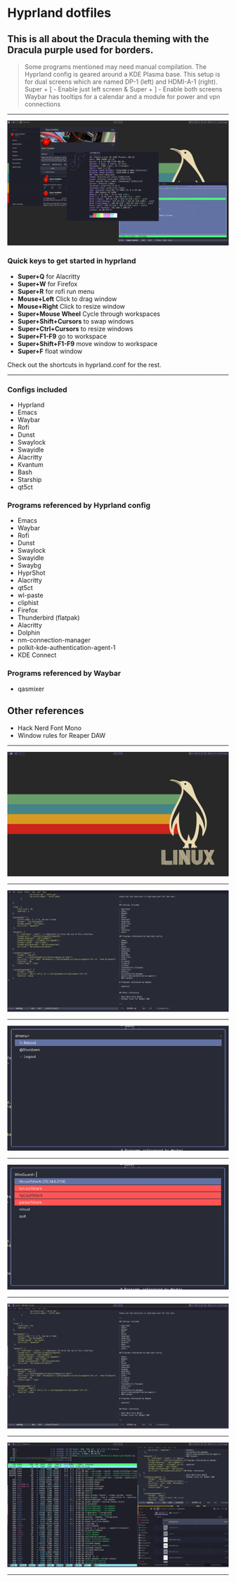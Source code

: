 # Hyprland dotfiles

## This is all about the Dracula theming with the Dracula purple used for borders.

> Some programs mentioned may need manual compilation. The Hyprland config is geared around a KDE Plasma base.
> This setup is for dual screens which are named DP-1 (left) and HDMI-A-1 (right). Super + [ - Enable just left screen & Super + ] - Enable both screens
> Waybar has tooltips for a calendar and a module for power and vpn connections

___

![main][1]

### Quick keys to get started in hyprland

- **Super+Q** for Alacritty
- **Super+W** for Firefox
- **Super+R** for rofi run menu
- **Mouse+Left** Click to drag window
- **Mouse+Right** Click to resize window
- **Super+Mouse Wheel** Cycle through workspaces
- **Super+Shift+Cursors** to swap windows
- **Super+Ctrl+Cursors** to resize windows
- **Super+F1-F9** go to workspace
- **Super+Shift+F1-F9** move window to workspace
- **Super+F** float window

Check out the shortcuts in hyprland.conf for the rest.

___

### Configs included

- Hyprland
- Emacs
- Waybar
- Rofi
- Dunst
- Swaylock
- Swayidle
- Alacritty
- Kvantum
- Bash
- Starship
- qt5ct

### Programs referenced by Hyprland config

- Emacs
- Waybar
- Rofi
- Dunst
- Swaylock
- Swayidle
- Swaybg
- HyprShot
- Alacritty
- qt5ct
- wl-paste
- cliphist
- Firefox
- Thunderbird (flatpak)
- Alacritty
- Dolphin
- nm-connection-manager
- polkit-kde-authentication-agent-1
- KDE Connect

### Programs referenced by Waybar

- qasmixer


## Other references

- Hack Nerd Font Mono
- Window rules for Reaper DAW

___

![wallpaper][2]

___

![screen1][3]

___

![screen2][4]

___

![screen3][5]

___

![screen4][6]

___

![screen5][7]

___

[1]: /screenshots/2024-02-01-190139_hyprshot.png
[2]: /screenshots/2024-02-01-185921_hyprshot.png
[3]: /screenshots/2024-02-01-185655_hyprshot.png
[4]: /screenshots/2024-02-01-185710_hyprshot.png
[5]: /screenshots/2024-02-01-185730_hyprshot.png
[6]: /screenshots/2024-02-01-185754_hyprshot.png
[7]: /screenshots/2024-02-01-185857_hyprshot.png